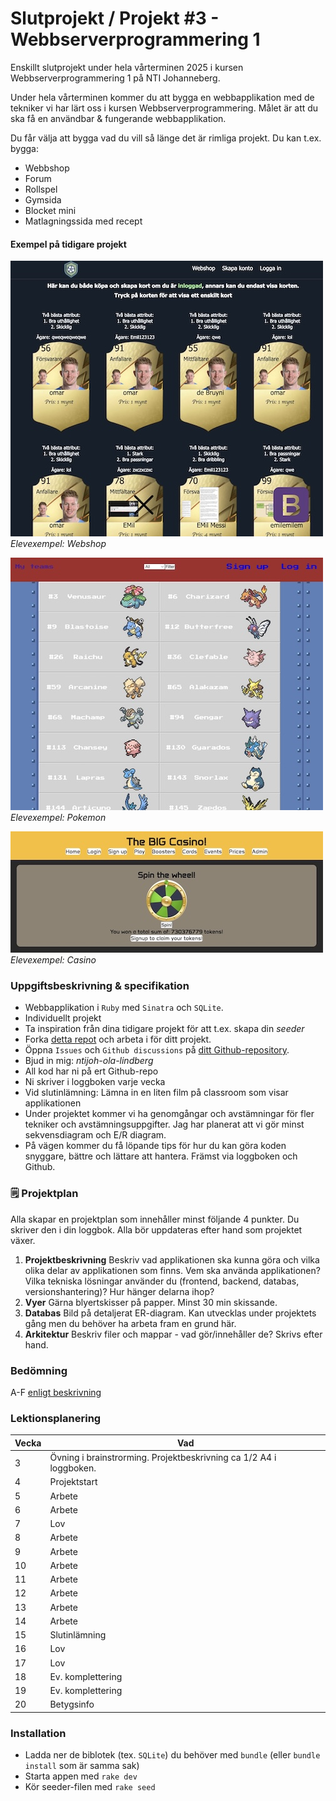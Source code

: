 # Slutprojekt / Projekt #3 - Webbserverprogrammering 1
Enskillt slutprojekt under hela vårterminen 2025 i kursen Webbserverprogrammering 1 på NTI Johanneberg.

Under hela vårterminen kommer du att bygga en webbapplikation med de tekniker vi har lärt oss i kursen Webbserverprogrammering. Målet är att du ska få en användbar & fungerande webbapplikation.

Du får välja att bygga vad du vill så länge det är rimliga projekt. Du kan t.ex. bygga:

 - Webbshop
 - Forum
 - Rollspel
 - Gymsida
 - Blocket mini
 - Matlagningssida med recept

#### Exempel på tidigare projekt

![Webshop](docs/img/OmrFifa.jpg)  
*Elevexempel: Webshop*

![Pokemon](docs/img/LBFPokemon.jpg)  
*Elevexempel: Pokemon*

![Casino](docs/img/CasinoArkBra.jpg)  
*Elevexempel: Casino*

### Uppgiftsbeskrivning & specifikation
- Webbapplikation i `Ruby` med `Sinatra` och `SQLite`. 
- Individuellt projekt
- Ta inspiration från dina tidigare projekt för att t.ex. skapa din _seeder_
- Forka [detta repot](https://github.com/ntijoh-ola-lindberg/wsp1-slutprojekt) och arbeta i för ditt projekt.
- Öppna `Issues` och `Github discussions` på [ditt Github-repository](https://docs.github.com/en/repositories/managing-your-repositorys-settings-and-features/enabling-features-for-your-repository).
- Bjud in mig: _ntijoh-ola-lindberg_
- All kod har ni på ert Github-repo
- Ni skriver i loggboken varje vecka
- Vid slutinlämning: Lämna in en liten film på classroom som visar applikationen
- Under projektet kommer vi ha genomgångar och avstämningar för fler tekniker och avstämningsuppgifter. Jag har planerat att vi gör minst sekvensdiagram och E/R diagram.
- På vägen kommer du få löpande tips för hur du kan göra koden snyggare, bättre och lättare att hantera. Främst via loggboken och Github.

### 🗒️ Projektplan

Alla skapar en projektplan som innehåller minst följande 4 punkter. Du skriver den i din loggbok. Alla bör uppdateras efter hand som projektet växer.

1. __Projektbeskrivning__ Beskriv vad applikationen ska kunna göra och vilka olika delar av applikationen som finns. Vem ska använda applikationen? Vilka tekniska lösningar använder du (frontend, backend, databas, versionshantering)? Hur hänger delarna ihop?
2. __Vyer__ Gärna blyertskisser på papper. Minst 30 min skissande.
3. __Databas__ Bild på detaljerat ER-diagram. Kan utvecklas under projektets gång men du behöver ha arbeta fram en grund här.
4. __Arkitektur__ Beskriv filer och mappar - vad gör/innehåller de? Skrivs efter hand.

### Bedömning

A-F [enligt beskrivning](https://github.com/ntijoh/WTF24/blob/main/Bed%C3%B6mning%20Webbserver%201.md)

### Lektionsplanering

| Vecka 	| Vad                                    	    |
|-------	|---------------------------------------------|
| 3     	| Övning i brainstrorming. Projektbeskrivning ca 1/2 A4 i loggboken.              |
| 4     	| Projektstart                                |
| 5     	| Arbete                                 	    |
| 6   	  | Arbete                              	      |
| 7     	| Lov                                 	      |
| 8     	| Arbete                                 	    |
| 9     	| Arbete                                 	    |
| 10     	| Arbete                                 	    |
| 11     	| Arbete                                 	    |
| 12     	| Arbete                                 	    |
| 13     	| Arbete                                 	    |
| 14    	| Arbete                                 	    |
| 15     	| Slutinlämning                               |
| 16     	| Lov                                 	      |
| 17     	| Lov                                 	      |
| 18    	| Ev. komplettering                           |
| 19      | Ev. komplettering                           |
| 20      | Betygsinfo                                  |

### Installation

- Ladda ner de biblotek (tex. `SQLite`) du behöver med `bundle` (eller `bundle install` som är samma sak)
- Starta appen med `rake dev`
- Kör seeder-filen med `rake seed`
